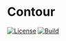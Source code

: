 <!-- SPDX-License-Identifier: MIT OR Apache-2.0 -->

# Contour

[![License](https://img.shields.io/badge/license-MIT%2FApache--2.0-informational)](COPYRIGHT.md)
[![Build](https://img.shields.io/github/workflow/status/nilsiker/contour/CI/master)]()
